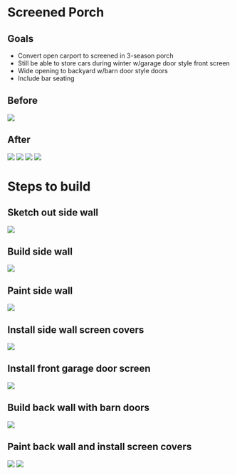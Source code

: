 # Screened Porch

## Goals
- Convert open carport to screened in 3-season porch
- Still be able to store cars during winter w/garage door style front screen
- Wide opening to backyard w/barn door style doors
- Include bar seating

## Before
![](before.jpg)

## After
![](after-side.jpg)
![](after-front.jpg)
![](after-back.jpg)
![](after-bar.jpg)


# Steps to build

## Sketch out side wall
![](sketch-side-wall.jpg)

## Build side wall
![](build-side-wall.jpg)

## Paint side wall
![](paint-side-wall.jpg)

## Install side wall screen covers
![](install-screen-covers.jpg)

## Install front garage door screen
![](install-front-garage-door-screen.jpg)

## Build back wall with barn doors
![](build-back-wall-with-barn-doors.jpg)

## Paint back wall and install screen covers
![](paint-back-wall-and-add-screen-covers-1.jpg)
![](paint-back-wall-and-add-screen-covers-2.jpg)